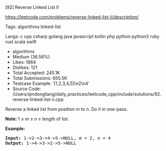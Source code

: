 [92] Reverse Linked List II  

https://leetcode.com/problems/reverse-linked-list-ii/description/

Tags:   algorithms   linked-list 

Langs:  c   cpp   csharp   golang   java   javascript   kotlin   php   python   python3   ruby   rust   scala   swift 

* algorithms
* Medium (36.56%)
* Likes:    1864
* Dislikes: 121
* Total Accepted:    245.1K
* Total Submissions: 655.5K
* Testcase Example:  '[1,2,3,4,5]\n2\n4'
* Source Code:       /Users/qindongliang/daily_practices/leetcode_cpp/include/solutions/92.reverse-linked-list-ii.cpp

<p>Reverse a linked list from position <em>m</em> to <em>n</em>. Do it in one-pass.</p>

<p><strong>Note:&nbsp;</strong>1 &le; <em>m</em> &le; <em>n</em> &le; length of list.</p>

<p><strong>Example:</strong></p>

<pre>
<strong>Input:</strong> 1-&gt;2-&gt;3-&gt;4-&gt;5-&gt;NULL, <em>m</em> = 2, <em>n</em> = 4
<strong>Output:</strong> 1-&gt;4-&gt;3-&gt;2-&gt;5-&gt;NULL
</pre>

